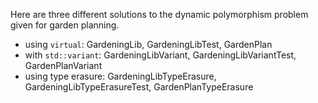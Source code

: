 Here are three different solutions to the dynamic polymorphism problem given for garden planning.

* using `virtual`: GardeningLib, GardeningLibTest, GardenPlan
* with `std::variant`: GardeningLibVariant, GardeningLibVariantTest, GardenPlanVariant
* using type erasure: GardeningLibTypeErasure, GardeningLibTypeErasureTest, GardenPlanTypeErasure